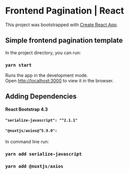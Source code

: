 # Frontend Pagination | React
This project was bootstrapped with [Create React App](https://github.com/facebook/create-react-app).

## Simple frontend pagination template

In the project directory, you can run:

### `yarn start`

Runs the app in the development mode.<br />
Open [http://localhost:3000](http://localhost:3000) to view it in the browser.

## Adding Dependencies

#### React Bootstrap 4.3
#### `"serialize-javascript": "^2.1.1"`
#### `"@nuxtjs/axios@^5.9.0":`

In command line run:<br />

### `yarn add serialize-javascript`
### `yarn add @nuxtjs/axios`






